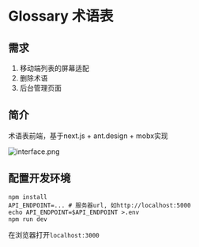 # Glossary 术语表

## 需求

1. 移动端列表的屏幕适配
2. 删除术语
3. 后台管理页面

## 简介

术语表前端，基于next.js + ant.design + mobx实现

![interface.png](https://i.loli.net/2019/09/23/N5SOlRMDkEPGYgT.png)

## 配置开发环境

```
npm install
API_ENDPOINT=... # 服务器url, 如http://localhost:5000
echo API_ENDPOINT=$API_ENDPOINT >.env
npm run dev
```

在浏览器打开`localhost:3000`
